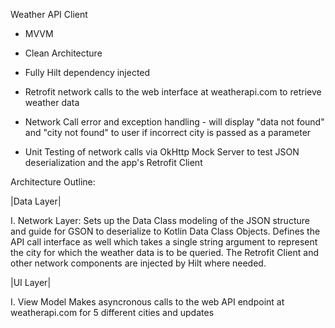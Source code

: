 Weather API Client

* MVVM 

* Clean Architecture 

* Fully Hilt dependency injected 

* Retrofit network calls to the web interface at weatherapi.com to retrieve weather data 

* Network Call error and exception handling - will display "data not found" and "city not found" to user if incorrect city is passed as a parameter

* Unit Testing of network calls via OkHttp Mock Server to test JSON deserialization and the app's Retrofit Client

Architecture Outline:

|Data Layer|

I. Network Layer: 
Sets up the Data Class modeling of the JSON structure and guide for GSON to deserialize to Kotlin Data Class Objects. Defines the API call interface as well
which takes a single string argument to represent the city for which the weather data is to be queried. The Retrofit Client and other network components
are injected by Hilt where needed.

|UI Layer|

I. View Model
Makes asyncronous calls to the web API endpoint at weatherapi.com for 5 different cities and updates 


